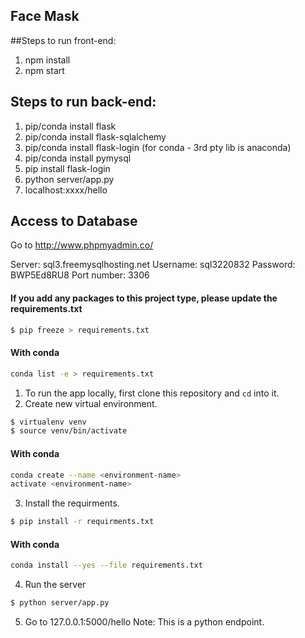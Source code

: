 ## Face Mask

##Steps to run front-end:

1. npm install
2. npm start

## Steps to run back-end:

1. pip/conda install flask
2. pip/conda install flask-sqlalchemy
3. pip/conda install flask-login (for conda - 3rd pty lib is anaconda)
3. pip/conda install pymysql
4. pip install flask-login
5. python server/app.py
6. localhost:xxxx/hello

## Access to Database
Go to http://www.phpmyadmin.co/

Server: sql3.freemysqlhosting.net
Username: sql3220832
Password: BWP5Ed8RU8
Port number: 3306

#### If you add any packages to this project type, please update the requirements.txt
  ```bash
  $ pip freeze > requirements.txt
  ```
  #### With conda
  ```bash
  conda list -e > requirements.txt
  ```
1. To run the app locally, first clone this repository and `cd` into it.
2. Create new virtual environment.

  ```bash
  $ virtualenv venv
  $ source venv/bin/activate
  ```
  #### With conda
  ```bash
  conda create --name <environment-name>
  activate <environment-name>
  ```
3. Install the requirments.

  ```bash
  $ pip install -r requirments.txt
  ```
  #### With conda
  ```bash
  conda install --yes --file requirements.txt
  ```
4. Run the server

  ```bash
  $ python server/app.py
  ```
5. Go to 127.0.0.1:5000/hello
  Note: This is a python endpoint.
